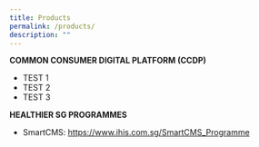 ```yaml
---
title: Products
permalink: /products/
description: ""
---
```

**COMMON CONSUMER DIGITAL PLATFORM (CCDP)**

* TEST 1
* TEST 2
* TEST 3


**HEALTHIER SG PROGRAMMES**
* SmartCMS: https://www.ihis.com.sg/SmartCMS_Programme